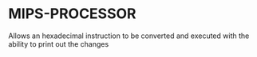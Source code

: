 # MIPS-PROCESSOR
Allows an hexadecimal instruction to be converted and executed with the ability to print out the changes

